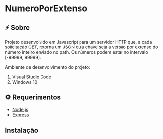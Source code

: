 # NumeroPorExtenso

## :zap: Sobre
Projeto desenvolvido em Javascript para um servidor HTTP que, a cada solicitação GET, retorna um JSON cuja chave seja a versão por extenso do número inteiro enviado no path. Os números podem estar no intervalo [-99999, 99999].

Ambiente de desenvolvimento do projeto:
1. Visual Studio Code
2. Windows 10


## :gear: Requerimentos

-  [Node.js](https://nodejs.org/en/)
-  [Express](https://expressjs.com/)


## Instalação


